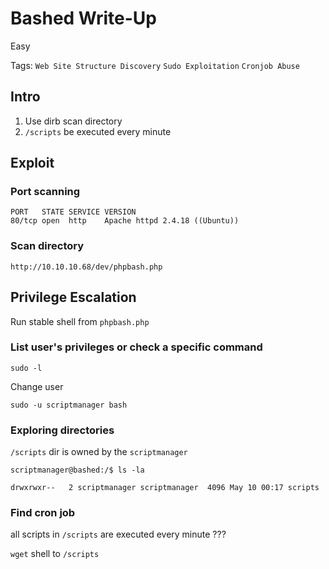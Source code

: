 # Bashed Write-Up

Easy

Tags:
`Web Site Structure Discovery`
`Sudo Exploitation`
`Cronjob Abuse`

## Intro

1. Use dirb scan directory
2. `/scripts` be executed every minute

## Exploit

### Port scanning

```
PORT   STATE SERVICE VERSION
80/tcp open  http    Apache httpd 2.4.18 ((Ubuntu))
```

### Scan directory

```
http://10.10.10.68/dev/phpbash.php
```

## Privilege Escalation

Run stable shell from `phpbash.php`

### List user's privileges or check a specific command

```
sudo -l
```

Change user

```
sudo -u scriptmanager bash
```

### Exploring directories

`/scripts` dir is owned by the `scriptmanager`

```
scriptmanager@bashed:/$ ls -la
```

```
drwxrwxr--   2 scriptmanager scriptmanager  4096 May 10 00:17 scripts
```

### Find cron job

all scripts in `/scripts` are executed every minute ???

`wget` shell to `/scripts`